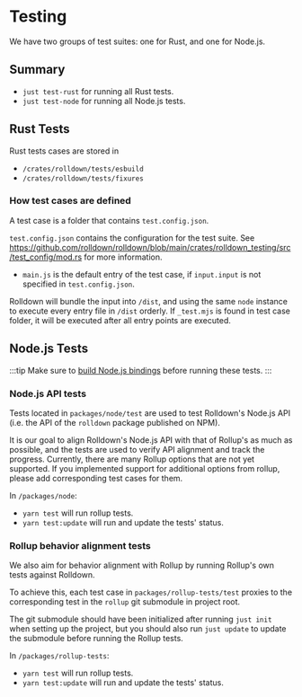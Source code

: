 # Testing

We have two groups of test suites: one for Rust, and one for Node.js.

## Summary

- `just test-rust` for running all Rust tests.
- `just test-node` for running all Node.js tests.

## Rust Tests

Rust tests cases are stored in

- `/crates/rolldown/tests/esbuild`
- `/crates/rolldown/tests/fixures`

### How test cases are defined

A test case is a folder that contains `test.config.json`.

`test.config.json` contains the configuration for the test suite. See https://github.com/rolldown/rolldown/blob/main/crates/rolldown_testing/src/test_config/mod.rs for more information.

- `main.js` is the default entry of the test case, if `input.input` is not specified in `test.config.json`.

Rolldown will bundle the input into `/dist`, and using the same `node` instance to execute every entry file in `/dist` orderly. If `_test.mjs` is found in test case folder, it will be executed after all entry points are executed.

## Node.js Tests

:::tip
Make sure to [build Node.js bindings](./build.md) before running these tests.
:::

### Node.js API tests

Tests located in `packages/node/test` are used to test Rolldown's Node.js API (i.e. the API of the `rolldown` package published on NPM).

It is our goal to align Rolldown's Node.js API with that of Rollup's as much as possible, and the tests are used to verify API alignment and track the progress. Currently, there are many Rollup options that are not yet supported. If you implemented support for additional options from rollup, please add corresponding test cases for them.

In `/packages/node`:

- `yarn test` will run rollup tests.
- `yarn test:update` will run and update the tests' status.

### Rollup behavior alignment tests

We also aim for behavior alignment with Rollup by running Rollup's own tests against Rolldown.

To achieve this, each test case in `packages/rollup-tests/test` proxies to the corresponding test in the `rollup` git submodule in project root.

The git submodule should have been initialized after running `just init` when setting up the project, but you should also run `just update` to update the submodule before running the Rollup tests.

In `/packages/rollup-tests`:

- `yarn test` will run rollup tests.
- `yarn test:update` will run and update the tests' status.
